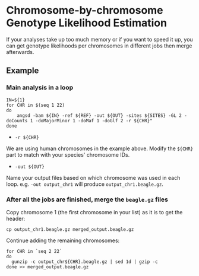 #  Chromosome-by-chromosome Genotype Likelihood Estimation

If your analyses take up too much memory or if you want to speed it up, you can get genotype likelihoods per chromosomes in different jobs then merge afterwards.


## Example


### Main analysis in a loop

```
IN=${1}
for CHR in $(seq 1 22)
do
	angsd -bam ${IN} -ref ${REF} -out ${OUT} -sites ${SITES} -GL 2 -doCounts 1 -doMajorMinor 1 -doMaf 1 -doGlf 2 -r ${CHR}"
done
```

*  `-r ${CHR}`

We are using human chromosomes in the example above. Modify the `${CHR}` part to match with your species' chromosome IDs.



*  `-out ${OUT}`

Name your output files based on which chromosome was used in each loop. e.g. `-out output_chr1` will produce `output_chr1.beagle.gz`.


### After all the jobs are finished, merge the `beagle.gz` files

Copy chromosome 1 (the first chromosome in your list) as it is to get the header:

```
cp output_chr1.beagle.gz merged_output.beagle.gz
```

Continue adding the remaining chromosomes:

```
for CHR in `seq 2 22`
do
  gunzip -c output_chr${CHR}.beagle.gz | sed 1d | gzip -c
done >> merged_output.beagle.gz
```
